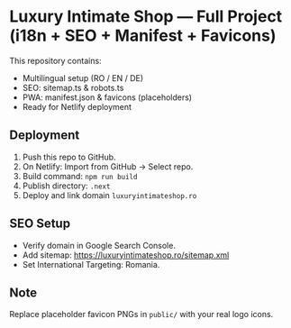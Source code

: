 # Luxury Intimate Shop — Full Project (i18n + SEO + Manifest + Favicons)

This repository contains:
- Multilingual setup (RO / EN / DE)
- SEO: sitemap.ts & robots.ts
- PWA: manifest.json & favicons (placeholders)
- Ready for Netlify deployment

## Deployment
1. Push this repo to GitHub.
2. On Netlify: Import from GitHub → Select repo.
3. Build command: `npm run build`
4. Publish directory: `.next`
5. Deploy and link domain `luxuryintimateshop.ro`

## SEO Setup
- Verify domain in Google Search Console.
- Add sitemap: https://luxuryintimateshop.ro/sitemap.xml
- Set International Targeting: Romania.

## Note
Replace placeholder favicon PNGs in `public/` with your real logo icons.

